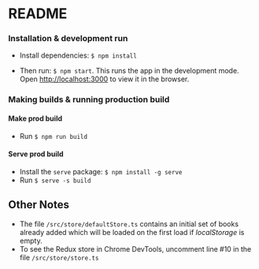 # README

### Installation & development run

- Install dependencies: `$ npm install`

- Then run: `$ npm start`. This runs the app in the development mode.
Open [http://localhost:3000](http://localhost:3000) to view it in the browser.


### Making builds & running production build

#### Make prod build
- Run `$ npm run build`

#### Serve prod build
- Install the `serve` package: `$ npm install -g serve`
- Run `$ serve -s build`



## Other Notes

- The file `/src/store/defaultStore.ts` contains an initial set of books already added which will be loaded on the first load if _localStorage_ is empty.
- To see the Redux store in Chrome DevTools, uncomment line #10 in the file `/src/store/store.ts`
